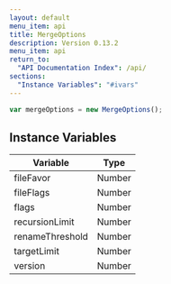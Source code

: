 ```yaml
---
layout: default
menu_item: api
title: MergeOptions
description: Version 0.13.2
menu_item: api
return_to:
  "API Documentation Index": /api/
sections:
  "Instance Variables": "#ivars"
---
```


```js
var mergeOptions = new MergeOptions();
```

## <a name="ivars"></a>Instance Variables

| Variable | Type |
| --- | --- |
| <a name="fileFavor"></a>fileFavor | Number |
| <a name="fileFlags"></a>fileFlags | Number |
| <a name="flags"></a>flags | Number |
| <a name="recursionLimit"></a>recursionLimit | Number |
| <a name="renameThreshold"></a>renameThreshold | Number |
| <a name="targetLimit"></a>targetLimit | Number |
| <a name="version"></a>version | Number |

